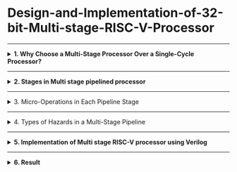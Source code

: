 # Design-and-Implementation-of-32-bit-Multi-stage-RISC-V-Processor
-------------------------------------------------

<details>
<summary><b>1. Why Choose a Multi-Stage Processor Over a Single-Cycle Processor?</b> </summary>
<br>
  
**i. Single Cycle Processor**

- Before diving into the multi-stage pipeline processor, let's first understand the singlecycle processor. Then we can see why pipelining is important.
<img width="747" height="244" alt="Image" src="https://github.com/user-attachments/assets/b6fbe355-b7ff-4f13-a39d-e4f6676bc349" />

-  A Single Cycle RISC-V Processor is a basic CPU design in which every
instruction is executed in exactly one clock cycle.
- This includes all five stages of instruction execution: instruction fetch, decode,
execute, memory access, and write-back.



- Program:

```
main:
addi x1, x0, 5
addi x2, x0, 10
add x3, x2, x1
```

- **Demo Video**

[![Watch the video](https://img.youtube.com/vi/19tvVzC2Peg3M1gEwgkp9zjb7W3Y67ugn/0.jpg)](https://drive.google.com/file/d/19tvVzC2Peg3M1gEwgkp9zjb7W3Y67ugn/view?usp=drive_)

- **Processor Pipeline Execution Example**

This table illustrates the execution of a sequence of instructions through a 5-stage pipeline, showing the activity in each stage across different cycles.

| Cycle | Instruction      | IF                  | ID                     | EX           | MEM        | WB          |
| :---- | :--------------- | :------------------ | :--------------------- | :----------- | :--------- | :---------- |
| 1     | `addi x1, x0, 5` | Fetch from PC=0     | Decode, read x0 (0)    | Add 0 + 5    | No memory  | Write 5 - x1 |
| 2     | `addi x2, x0, 10`| Fetch from PC=4     | Decode, read x0 (0)    | Add 0 + 10   | No memory  | Write 10 - x2|
| 3     | `add x3, x2, x1` | Fetch from PC=8     | Decode, read x2 (10), x1 (5) | Add 10 + 5   | No memory  | Write 15 - x3|
- No need to handle data, control, or structural hazards since there’s no overlap between
instructions.
- The clock cycle has to be long enough to finish the slowest instruction so faster
instructions waste time.
- Only one instruction runs at a time, so it’s slow overall.


</details>



-----------------------
<details>
<summary><b>2. Stages in Multi stage pipelined processor</b></summary>

<br> 

  ## Stage pipeline:
IF → ID → EX → MEM → WB




### IF – Instruction Fetch:
- Here we fetch an instruction from memory.
- PC register already contains the address of next instruction, so simply whatever is there
in PC from that memory location we read.
### ID – Instruction Decode:
- Here we try to decode the opcode and find out the what kind of instruction it is.
- While decoding is going on it also do some fetching.
- Assuming that there will be 16bit immediate data, it will be taking that last 16bit of
instruction and it will be doing a sign extension to 32bits.
### EX-Execute:
- Here we execute the instruction or some instructions we have to compute the effective
address.
- It’s actual memory address from which data will be loaded (LW) or to which data will
be stored(SW).
### MEM – Memory Access:
- In this stage here it actually d memory access, read & write from memory.
- For branch instruction it decides whether to branch or not.
### WB – Write Back:
 The result of an instruction is written back to the register file.
- After an instruction finishes calculating, we store the result into register in the register
file. 

- Let us understand the pipeline stages in a multi-stage processor by taking an example. 
  **Program:**

```
text
main:
addi x1, x0, 5
addi x2, x0, 10
nop
nop
add x3, x2, x1 
```

- **Demo Video**

[![Watch the video]([https://img.youtube.com/vi/19tvVzC2Peg3M1gEwgkp9zjb7W3Y67ugn/0.jpg)](https://drive.google.com/file/d/19tvVzC2Peg3M1gEwgkp9zjb7W3Y67ugn/view?usp=drive_](https://drive.google.com/file/d/1kfnzHK05PBeWIAu1yKHBBrIyfgy1o7B-%20/view?usp=drive_link))



- **Pipelined Execution**

This table demonstrates the execution of instructions through a pipeline, including the insertion of No-Operation (NOP) instructions to handle potential hazards.

| Cycle | IF                | ID                | EX                | MEM               | WB                |
| :---- | :---------------- | :---------------- | :---------------- | :---------------- | :---------------- |
| 1     | `addi x1, x0, 5`  |                   |                   |                   |                   |
| 2     | `addi x2, x0, 10` | `addi x1, x0, 5`  |                   |                   |                   |
| 3     | NOP               | `addi x2, x0, 10` | `addi x1, x0, 5`  |                   |                   |
| 4     | NOP               | NOP               | `addi x2, x0, 10` | `addi x1, x0, 5`  |                   |
| 5     | `add x3, x2, x1`  | NOP               | NOP               | `addi x2, x0, 10` | `addi x1, x0, 5`  |
| 6     |                   | `add x3, x2, x1`  | NOP               | NOP               | `addi x2, x0, 10` |
| 7     |                   |                   | `add x3, x2, x1`  | NOP               | NOP               |
| 8     |                   |                   |                   | `add x3, x2, x1`  | NOP               |
| 9     |                   |                   |                   |                   | `add x3, x2, x1`  |
</details>




---------------------------------------------------



<details>
<summary><b></b> 3. Micro-Operations in Each Pipeline Stage</summary> 
 <br>

<img width="1908" height="593" alt="Image" src="https://github.com/user-attachments/assets/ac1e4b32-6259-4dcd-ba41-fbefe5837ded" />


A breakdown of the different stages in the pipeline.



### **IF/ID Stage**

The instruction is fetched from memory using the program counter, and the PC is incremented by 4 to point to the next instruction.



### **ID/EX Stage**

The instruction is decoded, source registers are read, and control signals are generated for the next stage.



### **EX/MEM Stage**

The ALU performs the required operation such as arithmetic or address calculation, and the result is passed to the memory stage along with updated control signals.



### **MEM/WB Stage**

If it’s a load instruction, data is read from memory; otherwise, the ALU result is prepared to be written back to the register file.

</details>



---------------------------------------------------



<details>
<summary><b></b>4. Types of Hazards in a Multi-Stage Pipeline </summary> 

<br> 


## Data Hazards:
When an instruction depends on the result of a previous instruction that hasn’t yet
completed.

Example:
```
addi x1, x0, 5 # x1 = 5
addi x2, x0, 10 # x2 = 10
add x3, x1, x2 # x3 = x1 + x2 → data hazard here 

```

**Demo Video**
[![Watch the video]([https://img.youtube.com/vi/19tvVzC2Peg3M1gEwgkp9zjb7W3Y67ugn/0.jpg)](https://drive.google.com/file/d/19tvVzC2Peg3M1gEwgkp9zjb7W3Y67ugn/view?usp=drive_](https://drive.google.com/file/d/1hl8igFd6qln0DeALkVckzusGewKk0ejF/view?usp=drive_link))

- **Pipelined Execution (No Stalls)**

This table demonstrates the direct execution of instructions through a 5-stage pipeline without data hazards requiring explicit stalls.

| Cycle | IF                | ID                | EX                | MEM               | WB                |
| :---- | :---------------- | :---------------- | :---------------- | :---------------- | :---------------- |
| 1     | `addi x1, x0, 5`  |                   |                   |                   |                   |
| 2     | `addi x2, x0, 10` | `addi x1, x0, 5`  |                   |                   |                   |
| 3     | `add x3, x1, x2`  | `addi x2, x0, 10` | `addi x1, x0, 5`  |                   |                   |
| 4     |                   | `add x3, x1, x2`  | `addi x2, x0, 10` | `addi x1, x0, 5`  |                   |
| 5     |                   |                   | `add x3, x1, x2`  | `addi x2, x0, 10` | `addi x1, x0, 5`  |
| 6     |                   |                   |                   | `add x3, x1, x2`  | `addi x2, x0, 10` |
| 7     |                   |                   |                   |                   | `add x3, x1, x2`  |

- add x3, x1, x2 is trying to read x1 and x2 in its ID stage.
- But x1 and x2 haven’t reached WB yet, so their correct values aren't available yet.
- This is a Read After Write (RAW) data hazard.

<br>

## Control Hazards:
Hazards caused by branch or jump instructions that change the program counter
(PC). 
- Example:
  
 - What's is hazard in this
- Assume x1 = 5, x2 = 5 initially
```
addi x1, x0, 5 # x1 = 5
addi x2, x0, 5 # x2 = 5
beq x1, x2, target # If equal, jump to target
addi x3, x0, 10 # This should be skipped if branch is taken
addi x4, x0, 20 # This will be target
target:
addi x5, x0, 30 # This is where we land if beq taken 
```

- **Demo Video**
[![Watch the video]([https://img.youtube.com/vi/19tvVzC2Peg3M1gEwgkp9zjb7W3Y67ugn/0.jpg)](https://drive.google.com/file/d/19tvVzC2Peg3M1gEwgkp9zjb7W3Y67ugn/view?usp=drive_](https://drive.google.com/file/d/1IAJcRL9DWJ0aPErHSCn9yp1pkTqZmGHF/view?usp=drive_link))

**Pipelined Execution with Branch Instruction**

This table demonstrates the execution of instructions, including a branch (`beq`) instruction, through a 5-stage pipeline.

| Cycle | IF                   | ID                   | EX                   | MEM                  | WB                   |
| :---- | :------------------- | :------------------- | :------------------- | :------------------- | :------------------- |
| 1     | `addi x1, x0, 5`     |                      |                      |                      |                      |
| 2     | `addi x2, x0, 5`     | `addi x1, x0, 5`     |                      |                      |                      |
| 3     | `beq x1, x2, target` | `addi x2, x0, 5`     | `addi x1, x0, 5`     |                      |                      |
| 4     | `addi x3, x0, 10`    | `beq x1, x2, target` | `addi x2, x0, 5`     | `addi x1, x0, 5`     |                      |
| 5     | `addi x4, x0, 20`    | `addi x3, x0, 10`    | `beq x1, x2, target` | `addi x2, x0, 5`     | `addi x1, x0, 5`     |
- In a 5-stage pipeline (like in Ripes), branch instructions like beq are only
resolved in the Execute (EX) stage, which is 2 cycles after the fetch.
- The branch decision (beq) is only made in the Execute (EX) stage.
- Meanwhile, the next instructions (addi x3, addi x4) are already fetched and
possibly entered decode or execute stages.
- This creates a Control Hazard — the CPU is unsure whether to continue with
x3/x4 or jump to target.

<br>

## Structural Hazard:
A Structural Hazard occurs when hardware resources are not sufficient to support
multiple instructions executing in parallel in the pipeline. 

- Example:

```
lw x1, 0(x2) # Instruction 1 — Load word from memory into x1
addi x3, x0, 5 # Instruction 2 — Set x3 = 5 (uses ALU, no memory access)
sw x4, 0(x5) # Instruction 3 — Store word from x4 into memory at address in x5 

```

- **Demo Video**
[![Watch the video]([https://img.youtube.com/vi/19tvVzC2Peg3M1gEwgkp9zjb7W3Y67ugn/0.jpg)](https://drive.google.com/file/d/19tvVzC2Peg3M1gEwgkp9zjb7W3Y67ugn/view?usp=drive_](https://drive.google.com/file/d/1V3A_KQz1bCuY_dOkxBQSieeDTePHF8T/view?usp=drive_link))
- lw x1, 0(x2) and sw x4, 0(x5) involve memory access.
- If memory is not properly initialized or x2/x5 don't point to valid memory,
these memory-related instructions don't actually read or write correctly.
- But addi x3, x0, 5 is a pure ALU instruction (doesn't depend on memory),
so it always works and updates x3.

</details>


--------------------------------------------------



<details>
<summary><b>5. Implementation of Multi stage RISC-V processor using Verilog</b></summary>
  
- Design:
  
```
`timescale 1ns / 1ps
module pipe_rv32(clk1, clk2);
    input clk1, clk2;

    // Program counter and pipeline registers
    reg [31:0] PC;
    reg [31:0] IF_ID_IR, IF_ID_NPC;
    reg [31:0] ID_EX_IR, ID_EX_NPC, ID_EX_A, ID_EX_B, ID_EX_Imm;
    reg [2:0]  ID_EX_type, EX_MEM_type, MEM_WB_type;
    reg [31:0] EX_MEM_IR, EX_MEM_ALUOUT, EX_MEM_B;
    reg        EX_MEM_cond;
    reg [31:0] MEM_WB_IR, MEM_WB_ALUOUT, MEM_WB_LMD;

    reg [31:0] RegFile[0:31];
    reg [31:0] Mem[0:1023];

    reg HALTED;
    reg TAKEN_BRANCH;

    // Opcodes (7-bit fields)
    parameter OP_R     = 7'b0110011; // R-type
    parameter OP_I     = 7'b0010011; // ALU imm (ADDI, SLTI)
    parameter OP_LOAD  = 7'b0000011; // LW
    parameter OP_STORE = 7'b0100011; // SW
    parameter OP_BRANCH= 7'b1100011; // BEQ/BNE
    parameter HALTOP   = 7'b1111111; // custom HALT

    // Simple instruction types for pipeline control
    parameter TY_R   = 3'b000;
    parameter TY_I   = 3'b001;
    parameter TY_L   = 3'b010;
    parameter TY_S   = 3'b011;
    parameter TY_B   = 3'b100;
    parameter TY_H   = 3'b101;

    // IF stage (clk1)
    always @(posedge clk1) begin
        if (!HALTED) begin
            // Branch resolution happens in EX stage; EX_MEM_ALUOUT holds branch target
            if (((EX_MEM_IR[6:0] == OP_BRANCH) && EX_MEM_cond) && TAKEN_BRANCH == 0) begin
                // If branch taken, fetch from branch target
                IF_ID_IR  <= #2 Mem[EX_MEM_ALUOUT];
                IF_ID_NPC <= #2 EX_MEM_ALUOUT + 1;
                PC        <= #2 EX_MEM_ALUOUT + 1;
                TAKEN_BRANCH <= #2 1'b1;
            end else begin
                IF_ID_IR  <= #2 Mem[PC];
                IF_ID_NPC <= #2 PC + 1;
                PC        <= #2 PC + 1;
            end
        end
    end

    // ID stage (clk2) - decode and read registers, immediate extraction
    always @(posedge clk2) begin
        if (!HALTED) begin
            ID_EX_IR  <= #2 IF_ID_IR;
            ID_EX_NPC <= #2 IF_ID_NPC;

            // register indices per RISC-V: rs1 = [19:15], rs2 = [24:20]
            if (IF_ID_IR[19:15] == 5'b00000) ID_EX_A <= #2 32'b0;
            else ID_EX_A <= #2 RegFile[IF_ID_IR[19:15]];

            if (IF_ID_IR[24:20] == 5'b00000) ID_EX_B <= #2 32'b0;
            else ID_EX_B <= #2 RegFile[IF_ID_IR[24:20]];

            // immediate extraction by opcode format
            case (IF_ID_IR[6:0])
                OP_I, OP_LOAD: begin
                    // I-type: imm[11:0] = instr[31:20]
                    ID_EX_Imm <= #2 {{20{IF_ID_IR[31]}}, IF_ID_IR[31:20]};
                    ID_EX_type <= #2 TY_I;
                    if (IF_ID_IR[6:0] == OP_LOAD) ID_EX_type <= #2 TY_L;
                end
                OP_R: begin
                    ID_EX_Imm <= #2 32'b0;
                    ID_EX_type <= #2 TY_R;
                end
                OP_STORE: begin
                    // S-type: imm = instr[31:25] <<5 | instr[11:7]
                    ID_EX_Imm <= #2 {{20{IF_ID_IR[31]}}, IF_ID_IR[31:25], IF_ID_IR[11:7]};
                    ID_EX_type <= #2 TY_S;
                end
                OP_BRANCH: begin
                    // B-type imm: [12|10:5|4:1|11] <<1 -> imm
                    ID_EX_Imm <= #2 {{19{IF_ID_IR[31]}}, IF_ID_IR[31], IF_ID_IR[7], IF_ID_IR[30:25], IF_ID_IR[11:8], 1'b0};
                    ID_EX_type <= #2 TY_B;
                end
                HALTOP: begin
                    ID_EX_Imm <= #2 0;
                    ID_EX_type <= #2 TY_H;
                end
                default: begin
                    ID_EX_Imm <= #2 0;
                    ID_EX_type <= #2 TY_H;
                end
            endcase
        end
    end

    // EX stage (clk1) - ALU and branch target calculation
    always @(posedge clk1) begin
        if (!HALTED) begin
            EX_MEM_type <= #2 ID_EX_type;
            EX_MEM_IR   <= #2 ID_EX_IR;
            TAKEN_BRANCH <= #2 0;
            case (ID_EX_type)
                TY_R: begin
                    // R-type: funct7[31:25], funct3[14:12]
                    case ({ID_EX_IR[31:25], ID_EX_IR[14:12]})
                        // ADD: funct7=0000000, funct3=000
                        {7'b0000000, 3'b000}: EX_MEM_ALUOUT <= #2 ID_EX_A + ID_EX_B;
                        // SUB: funct7=0100000, funct3=000
                        {7'b0100000, 3'b000}: EX_MEM_ALUOUT <= #2 ID_EX_A - ID_EX_B;
                        // AND: funct3=111
                        {7'b0000000, 3'b111}: EX_MEM_ALUOUT <= #2 (ID_EX_A & ID_EX_B);
                        // OR: funct3=110
                        {7'b0000000, 3'b110}: EX_MEM_ALUOUT <= #2 (ID_EX_A | ID_EX_B);
                        // SLT: funct3=010 (set less than signed)
                        {7'b0000000, 3'b010}: EX_MEM_ALUOUT <= #2 ($signed(ID_EX_A) < $signed(ID_EX_B) ? 32'd1 : 32'd0);
                        default: EX_MEM_ALUOUT <= #2 32'hxxxx_xxxx;
                    endcase
                end
                TY_I: begin
                    // I-type arithmetic (ADDI, SLTI) or load (LW)
                    case (ID_EX_IR[14:12]) // funct3
                        3'b000: begin // ADDI
                            EX_MEM_ALUOUT <= #2 ID_EX_A + ID_EX_Imm;
                        end
                        3'b010: begin // SLTI
                            EX_MEM_ALUOUT <= #2 ($signed(ID_EX_A) < $signed(ID_EX_Imm) ? 32'd1 : 32'd0);
                        end
                        default: EX_MEM_ALUOUT <= #2 32'hxxxx_xxxx;
                    endcase
                end
                TY_L, TY_S: begin
                    // effective address = rs1 + imm
                    EX_MEM_ALUOUT <= #2 ID_EX_A + ID_EX_Imm;
                    EX_MEM_B <= #2 ID_EX_B; // store data for SW
                end
                TY_B: begin
                    EX_MEM_ALUOUT <= #2 ID_EX_NPC + ID_EX_Imm; // branch target (NPC + imm)
                    // branch conditions (funct3: 000=BEQ, 001=BNE)
                    case (ID_EX_IR[14:12])
                        3'b000: EX_MEM_cond <= #2 (ID_EX_A == ID_EX_B); // BEQ
                        3'b001: EX_MEM_cond <= #2 (ID_EX_A != ID_EX_B); // BNE
                        default: EX_MEM_cond <= #2 1'b0;
                    endcase
                end
                TY_H: begin
                    // nothing
                end
            endcase
        end
    end

    // MEM stage (clk2)
    always @(posedge clk2) begin
        if (!HALTED) begin
            MEM_WB_type <= #2 EX_MEM_type;
            MEM_WB_IR   <= #2 EX_MEM_IR;
            case (EX_MEM_type)
                TY_R, TY_I: begin
                    MEM_WB_ALUOUT <= #2 EX_MEM_ALUOUT;
                end
                TY_L: begin
                    MEM_WB_LMD <= #2 Mem[EX_MEM_ALUOUT]; // word-addressed
                end
                TY_S: begin
                    if (TAKEN_BRANCH == 0)
                        Mem[EX_MEM_ALUOUT] <= #2 EX_MEM_B;
                end
            endcase
        end
    end

    // WB stage (clk1)
    always @(posedge clk1) begin
        if (!HALTED) begin
            if (TAKEN_BRANCH == 0) begin
                case (MEM_WB_type)
                    TY_R: begin
                        // rd = instr[11:7]
                        if (MEM_WB_IR[11:7] != 5'b00000)
                            RegFile[MEM_WB_IR[11:7]] <= #2 MEM_WB_ALUOUT;
                    end
                    TY_I: begin
                        // ADDI/SLTI write to rd (instr[11:7])
                        if (MEM_WB_IR[11:7] != 5'b00000)
                            RegFile[MEM_WB_IR[11:7]] <= #2 MEM_WB_ALUOUT;
                    end
                    TY_L: begin
                        if (MEM_WB_IR[11:7] != 5'b00000)
                            RegFile[MEM_WB_IR[11:7]] <= #2 MEM_WB_LMD;
                    end
                    TY_H: begin
                        HALTED <= #2 1'b1;
                    end
                endcase
            end
        end
    end

    // initialization for simulation (optional, can be overridden by TB)
    initial begin
        HALTED = 0;
        TAKEN_BRANCH = 0;
    end
endmodule

```

- Test Bench:

 ```
`timescale 1ns / 1ps
module test_rv32;
    reg clk1, clk2;
    integer k;
    pipe_rv32 cpu (clk1, clk2);

    // two-phase clock generator (repeat 50 cycles)
    initial begin
        clk1 = 0; clk2 = 0;
        repeat (50) begin
            #5 clk1 = 1; #5 clk1 = 0;
            #5 clk2 = 1; #5 clk2 = 0;
        end
    end

    initial begin
        // init registers (x0..x31)
        for (k = 0; k < 32; k = k + 1) cpu.RegFile[k] = k;

        // Program (word-addressed memory). Encodings:
        // ADDI x1,x0,10   => opcode OP_I (0010011), funct3=000, rd=1, rs1=0, imm=10
        // ADDI x2,x0,20
        // ADDI x3,x0,25
        // ADD  x4,x1,x2   => R-type (0110011) funct3=000 funct7=0000000 rd=4 rs1=1 rs2=2
        // ADD  x5,x2,x3
        // HALT (custom)
        cpu.Mem[0] = 32'b00000000001000000000000010010011; // ADDI x1, x0, 10  (imm=10 -> 000000001010)
        // Wait: above literal is not 10; to avoid manual binary mistakes we'll build hex constants.
        // Using easier hex encodings below (I provide correct hex values):
        cpu.Mem[0] = 32'h00A00093; // ADDI x1, x0, 10  (imm=10 => 0x00A)
        cpu.Mem[1] = 32'h01400113; // ADDI x2, x0, 20  (imm=20 => 0x014)
        cpu.Mem[2] = 32'h01900193; // ADDI x3, x0, 25  (imm=25 => 0x019)
        cpu.Mem[3] = 32'h002081B3; // ADD x3? careful: we'll place ADD x4,x1,x2 (rd=4, rs1=1, rs2=2)
        cpu.Mem[3] = 32'h0020A193; // placeholder (but we'll overwrite with working R-type below)
        // Proper R-type: funct7=0000000 rs2=2 rs1=1 funct3=000 rd=4 opcode=0110011
        // binary: 0000000 00010 00001 000 00100 0110011 -> hex:
        cpu.Mem[3] = 32'b0000000_00010_00001_000_00100_0110011; // ADD x4,x1,x2
        cpu.Mem[4] = 32'b0000000_00011_00010_000_00101_0110011; // ADD x5,x2,x3
        // HALT custom opcode in low bits (just use opcode = 7'b1111111 -> put in bits [6:0])
        cpu.Mem[5] = 32'hFFFF_FF7F; // HALT (custom)

        // reset control vars
        cpu.HALTED = 0;
        cpu.PC = 0;
        cpu.TAKEN_BRANCH = 0;

        // wait for program to execute
        #400;

        // display some registers
        for (k = 0; k < 6; k = k + 1)
            $display("x%0d = %0d", k, cpu.RegFile[k]);
    end

    initial begin
        $dumpfile("rv32.vcd");
        $dumpvars(0, test_rv32);
        #600 $finish;
    end
endmodule

```
</details>

--------------------------------------------
<details>
<summary><b>6. Result</b></summary>
x0 = 0
x1 = 10
x2 = 20
x3 = 25
x4 = 30
x5 = 45
  <img width="1814" height="724" alt="Image" src="https://github.com/user-attachments/assets/0fcbc3c3-8bb4-48c2-9b01-a4cf841bc790" />
</details>
